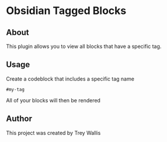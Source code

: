 # Obsidian Tagged Blocks

## About

This plugin allows you to view all blocks that have a specific tag.

## Usage

Create a codeblock that includes a specific tag name

```tagged-blocks
#my-tag
```

All of your blocks will then be rendered

## Author

This project was created by Trey Wallis
